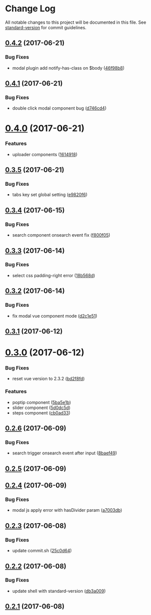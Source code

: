 # Change Log

All notable changes to this project will be documented in this file. See [standard-version](https://github.com/conventional-changelog/standard-version) for commit guidelines.

<a name="0.4.2"></a>
## [0.4.2](https://github.com/heyui/heyui/compare/v0.4.1...v0.4.2) (2017-06-21)


### Bug Fixes

* modal plugin add notify-has-class on $body ([46f98b8](https://github.com/heyui/heyui/commit/46f98b8))



<a name="0.4.1"></a>
## [0.4.1](https://github.com/heyui/heyui/compare/v0.4.0...v0.4.1) (2017-06-21)


### Bug Fixes

* double click modal component bug ([d746cd4](https://github.com/heyui/heyui/commit/d746cd4))



<a name="0.4.0"></a>
# [0.4.0](https://github.com/heyui/heyui/compare/v0.3.5...v0.4.0) (2017-06-21)


### Features

* uploader components ([1614918](https://github.com/heyui/heyui/commit/1614918))



<a name="0.3.5"></a>
## [0.3.5](https://github.com/heyui/heyui/compare/v0.3.4...v0.3.5) (2017-06-21)


### Bug Fixes

* tabs key set global setting ([e9820f6](https://github.com/heyui/heyui/commit/e9820f6))



<a name="0.3.4"></a>
## [0.3.4](https://github.com/heyui/heyui/compare/v0.3.3...v0.3.4) (2017-06-15)


### Bug Fixes

* search component onsearch event fix ([f800f05](https://github.com/heyui/heyui/commit/f800f05))



<a name="0.3.3"></a>
## [0.3.3](https://github.com/heyui/heyui/compare/v0.3.2...v0.3.3) (2017-06-14)


### Bug Fixes

* select css padding-right error ([18b568d](https://github.com/heyui/heyui/commit/18b568d))



<a name="0.3.2"></a>
## [0.3.2](https://github.com/heyui/heyui/compare/v0.3.1...v0.3.2) (2017-06-14)


### Bug Fixes

* fix modal vue component mode ([d2c1e51](https://github.com/heyui/heyui/commit/d2c1e51))



<a name="0.3.1"></a>
## [0.3.1](https://github.com/heyui/heyui/compare/v0.3.0...v0.3.1) (2017-06-12)



<a name="0.3.0"></a>
# [0.3.0](https://github.com/heyui/heyui/compare/v0.2.6...v0.3.0) (2017-06-12)


### Bug Fixes

* reset vue version to 2.3.2 ([bd2f8fd](https://github.com/heyui/heyui/commit/bd2f8fd))


### Features

* poptip component ([5ba5e1b](https://github.com/heyui/heyui/commit/5ba5e1b))
* slider component ([5d0dc5d](https://github.com/heyui/heyui/commit/5d0dc5d))
* steps component ([cb0ad33](https://github.com/heyui/heyui/commit/cb0ad33))



<a name="0.2.6"></a>
## [0.2.6](https://github.com/heyui/heyui/compare/v0.2.5...v0.2.6) (2017-06-09)


### Bug Fixes

* search trigger onsearch event after input ([8baef49](https://github.com/heyui/heyui/commit/8baef49))



<a name="0.2.5"></a>
## [0.2.5](https://github.com/heyui/heyui/compare/v0.2.4...v0.2.5) (2017-06-09)



<a name="0.2.4"></a>
## [0.2.4](https://github.com/heyui/heyui/compare/v0.2.3...v0.2.4) (2017-06-09)


### Bug Fixes

* modal js apply error with hasDivider param ([a7003db](https://github.com/heyui/heyui/commit/a7003db))



<a name="0.2.3"></a>
## [0.2.3](https://github.com/heyui/heyui/compare/v0.2.2...v0.2.3) (2017-06-08)


### Bug Fixes

* update commit.sh ([25c0d64](https://github.com/heyui/heyui/commit/25c0d64))



<a name="0.2.2"></a>
## [0.2.2](https://github.com/heyui/heyui/compare/v0.2.1...v0.2.2) (2017-06-08)


### Bug Fixes

* update shell with standard-version ([db3a009](https://github.com/heyui/heyui/commit/db3a009))



<a name="0.2.1"></a>
## [0.2.1](https://github.com/heyui/heyui/compare/v0.2.0...v0.2.1) (2017-06-08)
